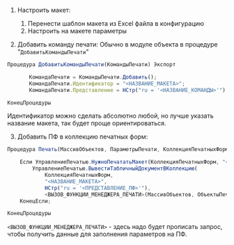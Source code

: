 1. Настроить макет:
	1. Перенести шаблон макета из Excel файла в конфигурацию
	2. Настроить на макете параметры

2. Добавить команду печати:
Обычно в модуле объекта в процедуре "`ДобавитьКомандыПечати`"

```js
Процедура ДобавитьКомандыПечати(КомандыПечати) Экспорт

	   КомандаПечати = КомандыПечати.Добавить();
	   КомандаПечати.Идентификатор = "<НАЗВАНИЕ_МАКЕТА>";
	   КомандаПечати.Представление = НСтр("ru = '<НАЗВАНИЕ_КОМАНДЫ>'")

КонецПроцедуры
``` 

Идентификатор можно сделать абсолютно любой, но лучше указать название макета, так будет проще ориентироваться.

3. Добавить ПФ в коллекцию печатных форм:

```js
Процедура Печать(МассивОбъектов, ПараметрыПечати, КоллекцияПечатныхФорм, ОбъектыПечати, ПараметрыВывода)

	Если УправлениеПечатью.НужноПечататьМакет(КоллекцияПечатныхФорм, "<НАЗВАНИЕ_МАКЕТА>") Тогда
		УправлениеПечатью.ВывестиТабличныйДокументВКоллекцию(
			КоллекцияПечатныхФорм,
			"<НАЗВАНИЕ_МАКЕТА>",
			НСтр("ru = '<ПРЕДСТАВЛЕНИЕ_ПФ>'"),
			<ВЫЗОВ_ФУНКЦИИ_МЕНЕДЖЕРА_ПЕЧАТИ>(МассивОбъектов, ОбъектыПечати));
	КонецЕсли;

КонецПроцедуры
```

`<ВЫЗОВ_ФУНКЦИИ_МЕНЕДЖЕРА_ПЕЧАТИ>` - здесь надо будет прописать запрос, чтобы получить данные для заполнения параметров на ПФ.